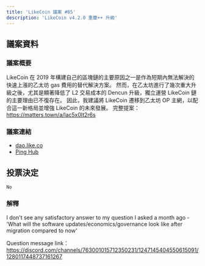 ```yaml
---
title: 'LikeCoin 議案 #85'
description: 'LikeCoin v4.2.0 重慶++ 升級'
---
```


## 議案資料

### 議案概要

LikeCoin 在 2019 年構建自己的區塊鏈的主要原因之一是作為短期內無法解決的快速上漲的乙太坊 gas 費用的替代解決方案。
然而，在乙太坊進行了幾次重大升級之後，尤其是顯著降低了 L2 交易成本的 Dencun 升級，獨立運營 LikeCoin 鏈的主要理由已不復存在。
因此，我建議將 LikeCoin 遷移到乙太坊 OP 主網，以配合這一新格局並增強 LikeCoin 的未來發展。
完整提案： https://matters.town/a/lac5x0lt2r6s

### 議案連結
- [dao.like.co](https://dao.like.co/proposals/85)
- [Ping Hub](https://ping.pub/likecoin/gov/85)


## 投票決定
`No`

### 解釋
I don't see any satisfactory answer to my question I asked a month ago - 'What will the software updates/economics/governance look like after migration compared to now'

Question message link：
https://discord.com/channels/763001015712350231/1247145404550615091/1280117448737161267

